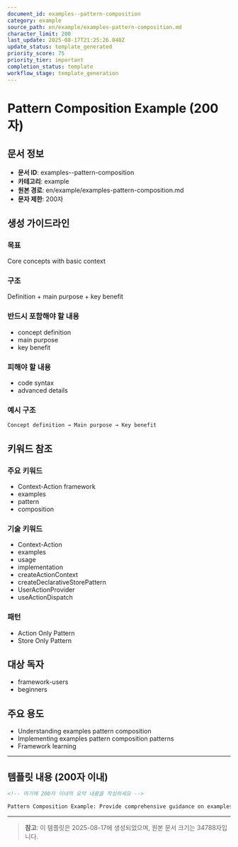 ```yaml
---
document_id: examples--pattern-composition
category: example
source_path: en/example/examples-pattern-composition.md
character_limit: 200
last_update: 2025-08-17T21:25:26.040Z
update_status: template_generated
priority_score: 75
priority_tier: important
completion_status: template
workflow_stage: template_generation
---
```


# Pattern Composition Example (200자)

## 문서 정보
- **문서 ID**: examples--pattern-composition
- **카테고리**: example
- **원본 경로**: en/example/examples-pattern-composition.md
- **문자 제한**: 200자

## 생성 가이드라인

### 목표
Core concepts with basic context

### 구조
Definition + main purpose + key benefit

### 반드시 포함해야 할 내용
- concept definition
- main purpose
- key benefit

### 피해야 할 내용  
- code syntax
- advanced details

### 예시 구조
```
Concept definition → Main purpose → Key benefit
```

## 키워드 참조

### 주요 키워드
- Context-Action framework
- examples
- pattern
- composition

### 기술 키워드
- Context-Action
- examples
- usage
- implementation
- createActionContext
- createDeclarativeStorePattern
- UserActionProvider
- useActionDispatch

### 패턴
- Action Only Pattern
- Store Only Pattern

## 대상 독자
- framework-users
- beginners

## 주요 용도
- Understanding examples  pattern composition
- Implementing examples  pattern composition patterns
- Framework learning

---

## 템플릿 내용 (200자 이내)

```markdown
<!-- 여기에 200자 이내의 요약 내용을 작성하세요 -->

Pattern Composition Example: Provide comprehensive guidance on examples  pattern composition의 핵심 개념과 Context-Action 프레임워크에서의 역할을 간단히 설명.
```

---

> **참고**: 이 템플릿은 2025-08-17에 생성되었으며, 
> 원본 문서 크기는 34788자입니다.
